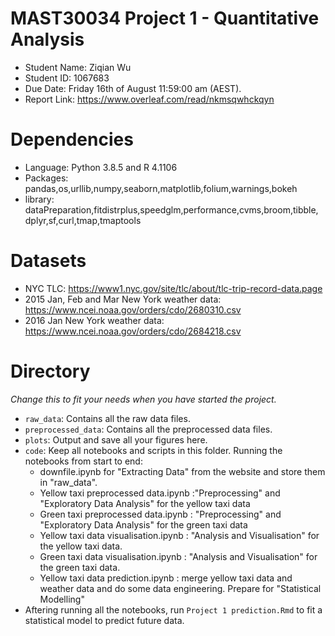 # MAST30034 Project 1 - Quantitative Analysis
- Student Name: Ziqian Wu
- Student ID: 1067683
- Due Date: Friday 16th of August 11:59:00 am (AEST).
- Report Link: https://www.overleaf.com/read/nkmsqwhckqyn

# Dependencies
- Language: Python 3.8.5 and R 4.1106
- Packages: pandas,os,urllib,numpy,seaborn,matplotlib,folium,warnings,bokeh
- library: dataPreparation,fitdistrplus,speedglm,performance,cvms,broom,tibble,
            dplyr,sf,curl,tmap,tmaptools



# Datasets
- NYC TLC: https://www1.nyc.gov/site/tlc/about/tlc-trip-record-data.page
- 2015 Jan, Feb and Mar New York weather data: https://www.ncei.noaa.gov/orders/cdo/2680310.csv
- 2016 Jan New York weather data: https://www.ncei.noaa.gov/orders/cdo/2684218.csv


# Directory
_Change this to fit your needs when you have started the project._
- `raw_data`: Contains all the raw data files.  
- `preprocessed_data`: Contains all the preprocessed data files. 
- `plots`: Output and save all your figures here.
- `code`: Keep all notebooks and scripts in this folder. Running the notebooks 
    from start to end:
    - downfile.ipynb for "Extracting Data" from the website and store them in "raw_data".
    - Yellow taxi preprocessed data.ipynb :"Preprocessing" and "Exploratory Data Analysis" 
    for the yellow taxi data
    - Green taxi preprocessed data.ipynb : "Preprocessing" and "Exploratory Data Analysis" 
    for the green taxi data
    - Yellow taxi data visualisation.ipynb : "Analysis and Visualisation" for the 
    yellow taxi data.
    - Green taxi data visualisation.ipynb : "Analysis and Visualisation" for the 
    green taxi data.
    - Yellow taxi data prediction.ipynb : merge yellow taxi data and weather data
    and do some data engineering. Prepare for "Statistical Modelling"
-  Aftering running all the notebooks, run `Project 1 prediction.Rmd` to fit a 
statistical model to predict future data. 
